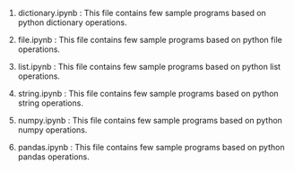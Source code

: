 1. dictionary.ipynb 	    : This file contains few sample programs based on python dictionary operations.

2. file.ipynb			    : This file contains few sample programs based on python file operations.

3. list.ipynb 			    : This file contains few sample programs based on python list operations.

4. string.ipynb 		    : This file contains few sample programs based on python string operations.

5. numpy.ipynb 			    : This file contains few sample programs based on python numpy operations.

6. pandas.ipynb 		    : This file contains few sample programs based on python pandas operations.

